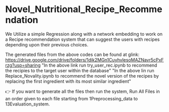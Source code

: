 # Novel_Nutritional_Recipe_Recommendation
We Utilize a simple Regression  along with a network embedding to work on a Recipe recommendation system that can  suggest the users with recipes depending upon their previous choices.

The generated files from the above codes can be found at glink: https://drive.google.com/drive/folders/1dik2MGn1CuyhvlesoMAZNavr5cPxFrzg?usp=sharing
"In the above link run try_user_rec.ipynb to recommend the recipies to the target user within the database"
"In the above lin run Replace_Novality.ipynb to recommend the novel version of the recipes by replacing the first ingredient with its most similar ingredient"

👉 If you want to generate all the files then run the system, Run All Files in an order given to each file starting from 1Preprocessing_data to 13Evaluation_system.
